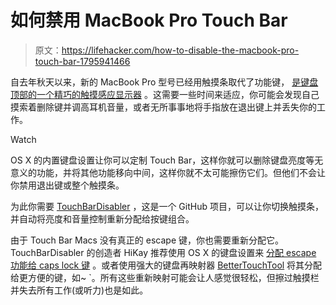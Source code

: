 # 如何禁用 MacBook Pro Touch Bar

> 原文：<https://lifehacker.com/how-to-disable-the-macbook-pro-touch-bar-1795941466>

自去年秋天以来，新的 MacBook Pro 型号已经用触摸条取代了功能键， [是键盘顶部的一个精巧的触摸感应显示器](https://gizmodo.com/the-macbook-pros-touch-bar-is-a-gimmick-thats-not-worth-1788931016) 。这需要一些时间来适应，你可能会发现自己摸索着删除键并调高耳机音量，或者无所事事地将手指放在退出键上并丢失你的工作。

Watch

OS X 的内置键盘设置让你可以定制 Touch Bar，这样你就可以删除键盘亮度等无意义的功能，并将其他功能移向中间，这样你就不太可能擦伤它们。但他们不会让你禁用退出键或整个触摸条。

为此你需要 [TouchBarDisabler](https://github.com/HiKay/TouchBarDisabler) ，这是一个 GitHub 项目，可以让你切换触摸条，并自动将亮度和音量控制重新分配给按键组合。

由于 Touch Bar Macs 没有真正的 escape 键，你也需要重新分配它。TouchBarDisabler 的创造者 HiKay 推荐使用 OS X 的键盘设置来 [分配 escape 功能给 caps lock 键](https://github.com/HiKay/TouchBarDisabler/issues/1) 。或者使用强大的键盘再映射器 [BetterTouchTool](https://www.boastr.net/) 将其分配给更方便的键，如~ `。所有这些重新映射可能会让人感觉很轻松，但擦过触摸栏并失去所有工作(或听力)也是如此。